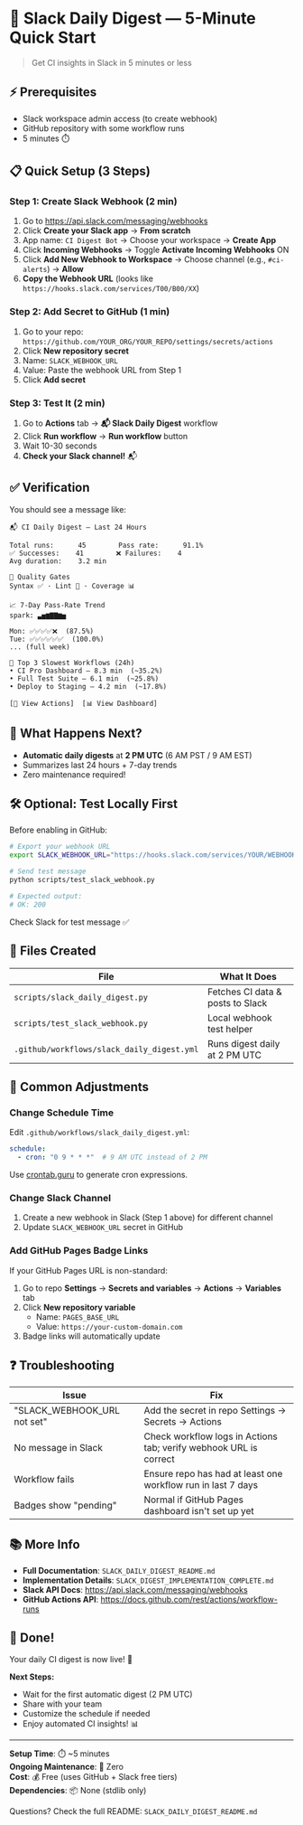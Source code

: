 # 🚀 Slack Daily Digest — 5-Minute Quick Start

> Get CI insights in Slack in 5 minutes or less

## ⚡ Prerequisites

- Slack workspace admin access (to create webhook)
- GitHub repository with some workflow runs
- 5 minutes ⏱️

## 📋 Quick Setup (3 Steps)

### Step 1: Create Slack Webhook (2 min)

1. Go to https://api.slack.com/messaging/webhooks
2. Click **Create your Slack app** → **From scratch**
3. App name: `CI Digest Bot` → Choose your workspace → **Create App**
4. Click **Incoming Webhooks** → Toggle **Activate Incoming Webhooks** ON
5. Click **Add New Webhook to Workspace** → Choose channel (e.g., `#ci-alerts`) → **Allow**
6. **Copy the Webhook URL** (looks like `https://hooks.slack.com/services/T00/B00/XX`)

### Step 2: Add Secret to GitHub (1 min)

1. Go to your repo: `https://github.com/YOUR_ORG/YOUR_REPO/settings/secrets/actions`
2. Click **New repository secret**
3. Name: `SLACK_WEBHOOK_URL`
4. Value: Paste the webhook URL from Step 1
5. Click **Add secret**

### Step 3: Test It (2 min)

1. Go to **Actions** tab → **📬 Slack Daily Digest** workflow
2. Click **Run workflow** → **Run workflow** button
3. Wait 10-30 seconds
4. **Check your Slack channel!** 📬

## ✅ Verification

You should see a message like:

```
📬 CI Daily Digest — Last 24 Hours

Total runs:      45        Pass rate:      91.1%
✅ Successes:    41        ❌ Failures:    4
Avg duration:    3.2 min

🏅 Quality Gates
Syntax ✅ · Lint 🧹 · Coverage 📊

📈 7-Day Pass-Rate Trend
spark: ▃▅▆▇▇▆▅

Mon: ✅✅✅✅❌  (87.5%)
Tue: ✅✅✅✅✅✅  (100.0%)
... (full week)

🐢 Top 3 Slowest Workflows (24h)
• CI Pro Dashboard — 8.3 min  (~35.2%)
• Full Test Suite — 6.1 min  (~25.8%)
• Deploy to Staging — 4.2 min  (~17.8%)

[🔎 View Actions]  [📊 View Dashboard]
```

## 🎯 What Happens Next?

- **Automatic daily digests** at **2 PM UTC** (6 AM PST / 9 AM EST)
- Summarizes last 24 hours + 7-day trends
- Zero maintenance required!

## 🛠️ Optional: Test Locally First

Before enabling in GitHub:

```bash
# Export your webhook URL
export SLACK_WEBHOOK_URL="https://hooks.slack.com/services/YOUR/WEBHOOK/URL"

# Send test message
python scripts/test_slack_webhook.py

# Expected output:
# OK: 200
```

Check Slack for test message ✅

## 📝 Files Created

| File | What It Does |
|------|--------------|
| `scripts/slack_daily_digest.py` | Fetches CI data & posts to Slack |
| `scripts/test_slack_webhook.py` | Local webhook test helper |
| `.github/workflows/slack_daily_digest.yml` | Runs digest daily at 2 PM UTC |

## 🔧 Common Adjustments

### Change Schedule Time

Edit `.github/workflows/slack_daily_digest.yml`:

```yaml
schedule:
  - cron: "0 9 * * *"  # 9 AM UTC instead of 2 PM
```

Use [crontab.guru](https://crontab.guru) to generate cron expressions.

### Change Slack Channel

1. Create a new webhook in Slack (Step 1 above) for different channel
2. Update `SLACK_WEBHOOK_URL` secret in GitHub

### Add GitHub Pages Badge Links

If your GitHub Pages URL is non-standard:

1. Go to repo **Settings** → **Secrets and variables** → **Actions** → **Variables** tab
2. Click **New repository variable**
   - Name: `PAGES_BASE_URL`
   - Value: `https://your-custom-domain.com`
3. Badge links will automatically update

## ❓ Troubleshooting

| Issue | Fix |
|-------|-----|
| "SLACK_WEBHOOK_URL not set" | Add the secret in repo Settings → Secrets → Actions |
| No message in Slack | Check workflow logs in Actions tab; verify webhook URL is correct |
| Workflow fails | Ensure repo has had at least one workflow run in last 7 days |
| Badges show "pending" | Normal if GitHub Pages dashboard isn't set up yet |

## 📚 More Info

- **Full Documentation**: `SLACK_DAILY_DIGEST_README.md`
- **Implementation Details**: `SLACK_DIGEST_IMPLEMENTATION_COMPLETE.md`
- **Slack API Docs**: https://api.slack.com/messaging/webhooks
- **GitHub Actions API**: https://docs.github.com/rest/actions/workflow-runs

## 🎉 Done!

Your daily CI digest is now live! 🚀

**Next Steps:**
- Wait for the first automatic digest (2 PM UTC)
- Share with your team
- Customize the schedule if needed
- Enjoy automated CI insights! 📊

---

**Setup Time**: ⏱️ ~5 minutes  
**Ongoing Maintenance**: 🎊 Zero  
**Cost**: 💰 Free (uses GitHub + Slack free tiers)  
**Dependencies**: 📦 None (stdlib only)

Questions? Check the full README: `SLACK_DAILY_DIGEST_README.md`

